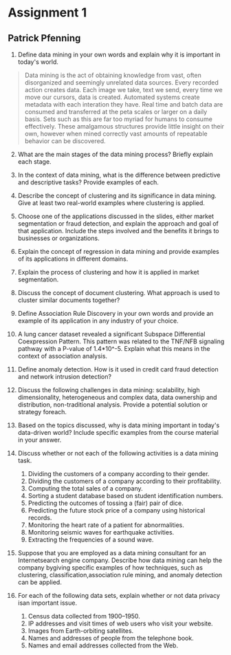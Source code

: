 # Assignment 1

## Patrick Pfenning

1. Define data mining in your own words and explain why it is important in today's world.

> Data mining is the act of obtaining knowledge from vast, often disorganized and seemingly unrelated data sources.
> Every recorded action creates data.
> Each image we take, text we send, every time we move our cursors, data is created.
> Automated systems create metadata with each interation they have.
> Real time and batch data are consumed and transferred at the peta scales or larger on a daily basis. 
> Sets such as this are far too myriad for humans to consume effectively.
> These amalgamous structures provide little insight on their own, however when mined correctly vast amounts of repeatable behavior can be discovered.

2. What are the main stages of the data mining process? Briefly explain each stage.

3. In the context of data mining, what is the difference between predictive and descriptive tasks? Provide examples of each.

4. Describe the concept of clustering and its significance in data mining. Give at least two real-world examples where clustering is applied.

5. Choose  one  of  the  applications  discussed  in  the  slides,  either  market  segmentation  or  fraud detection, and explain the approach and goal of that application. Include the steps involved and the benefits it brings to businesses or organizations.

6. Explain  the  concept  of  regression  in  data  mining  and  provide  examples  of  its  applications  in different domains.

7. Explain the process of clustering and how it is applied in market segmentation.

8. Discuss the concept of document clustering. What approach is used to cluster similar documents together?

9. Define Association Rule Discovery in your own words and provide an example of its application in any industry of your choice.

10. A  lung  cancer  dataset  revealed  a  significant  Subspace  Differential  Coexpression  Pattern.  This pattern was related to the TNF/NFB signaling pathway with a P-value of 1.4*10^-5. Explain what this means in the context of association analysis.

11. Define  anomaly  detection. How  is  it  used  in  credit  card  fraud  detection and  network intrusion detection?

12. Discuss the following challenges in data mining: scalability, high dimensionality, heterogeneous and complex data, data ownership and distribution, non-traditional analysis. Provide a potential solution or strategy foreach.

13. Based on the topics discussed, why is data mining important in today's data-driven world? Include specific examples from the course material in your answer.

14. Discuss whether or not each of the following activities is a data mining task. 

    1. Dividing the customers of a company according to their gender.
    2. Dividing the customers of a company according to their profitability.
    3. Computing the total sales of a company.
    4. Sorting a student database based on student identification numbers.
    5. Predicting the outcomes of tossing a (fair) pair of dice.
    6. Predicting the future stock price of a company using historical records.
    7. Monitoring the heart rate of a patient for abnormalities.
    8. Monitoring seismic waves for earthquake activities.
    9. Extracting the frequencies of a sound wave.
15. Suppose  that  you  are  employed  as  a  data  mining  consultant  for  an  Internetsearch  engine company. Describe  how  data mining  can  help  the company bygiving specific  examples of how techniques, such as clustering, classification,association rule mining, and anomaly detection can be applied.
16. For each of the following data sets, explain whether or not data privacy isan important issue.
    1. Census data collected from 1900–1950.
    2. IP addresses and visit times of web users who visit your website.
    3. Images from Earth-orbiting satellites.
    4. Names and addresses of people from the telephone book.
    5. Names and email addresses collected from the Web.